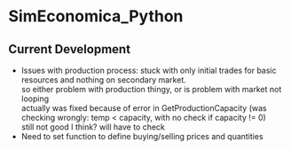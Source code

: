 # SimEconomica_Python   



## Current Development  
- Issues with production process: stuck with only initial trades for basic resources and nothing on secondary market.   
so either problem with production thingy, or is problem with market not looping    
actually was fixed because of error in GetProductionCapacity (was checking wrongly: temp < capacity, with no check if capacity != 0)  
still not good I think? will have to check   
- Need to set function to define buying/selling prices and quantities  
